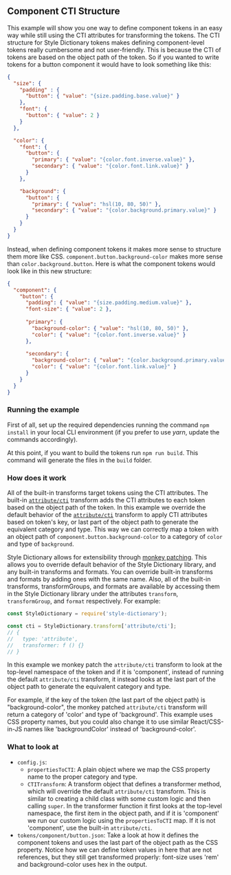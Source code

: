 ## Component CTI Structure

This example will show you one way to define component tokens in an easy way while still using the CTI attributes for transforming the tokens. The CTI structure for Style Dictionary tokens makes defining component-level tokens really cumbersome and not user-friendly. This is because the CTI of tokens are based on the object path of the token. So if you wanted to write tokens for a button component it would have to look something like this:

```json
{
  "size": {
    "padding" : {
      "button": { "value": "{size.padding.base.value}" }
    },
    "font": {
      "button": { "value": 2 }
    }
  },

  "color": {
    "font": {
      "button": {
        "primary": { "value": "{color.font.inverse.value}" },
        "secondary": { "value": "{color.font.link.value}" }
      }
    },

    "background": {
      "button": {
        "primary": { "value": "hsl(10, 80, 50)" },
        "secondary": { "value": "{color.background.primary.value}" }
      }
    }
  }
}
```

Instead, when defining component tokens it makes more sense to structure them more like CSS. `component.button.background-color` makes more sense than `color.background.button`. Here is what the component tokens would look like in this new structure:

```json
{
  "component": {
    "button": {
      "padding": { "value": "{size.padding.medium.value}" },
      "font-size": { "value": 2 },
      
      "primary": {
        "background-color": { "value": "hsl(10, 80, 50)" },
        "color": { "value": "{color.font.inverse.value}" }
      },
      
      "secondary": {
        "background-color": { "value": "{color.background.primary.value}" },
        "color": { "value": "{color.font.link.value}" }
      }
    }
  }
}
```

### Running the example

First of all, set up the required dependencies running the command `npm install` in your local CLI environment (if you prefer to use *yarn*, update the commands accordingly).

At this point, if you want to build the tokens run `npm run build`. This command will generate the files in the `build` folder.


### How does it work

All of the built-in transforms target tokens using the CTI attributes. The built-in [`attribute/cti`](https://amzn.github.io/style-dictionary/#/transforms?id=attributecti) transform adds the CTI attributes to each token based on the object path of the token. In this example we override the default behavior of the [`attribute/cti`](https://amzn.github.io/style-dictionary/#/transforms?id=attributecti) transform to apply CTI attributes based on token's key, or last part of the object path to generate the equivalent category and type. This way we can correctly map a token with an object path of `component.button.background-color` to a category of `color` and type of `background`. 

Style Dictionary allows for extensibility through [monkey patching](https://en.wikipedia.org/wiki/Monkey_patch). This allows you to override default behavior of the Style Dictionary library, and any built-in transforms and formats. You can override built-in transforms and formats by adding ones with the same name. Also, all of the built-in transforms, transformGroups, and formats are available by accessing them in the Style Dictionary library under the attributes `transform`, `transformGroup`, and `format` respectively. For example:

```javascript
const StyleDictionary = require('style-dictionary');

const cti = StyleDictionary.transform['attribute/cti'];
// {
//   type: 'attribute',
//   transformer: f () {}
// }
```

In this example we monkey patch the `attribute/cti` transform to look at the top-level namespace of the token and if it is 'component', instead of running the default `attribute/cti` transform, it instead looks at the last part of the object path to generate the equivalent category and type.

For example, if the key of the token (the last part of the object path) is "background-color", the monkey patched `attribute/cti` transform will return a category of 'color' and type of 'background'. This example uses CSS property names, but you could also change it to use similar React/CSS-in-JS names like 'backgroundColor' instead of 'background-color'.

### What to look at

* `config.js`:
  * `propertiesToCTI`: A plain object where we map the CSS property name to the proper category and type.
  * `CTITransform`: A transform object that defines a transformer method, which will override the default `attribute/cti` transform. This is similar to creating a child class with some custom logic and then calling `super`. In the transformer function it first looks at the top-level namespace, the first item in the object path, and if it is 'component' we run our custom logic using the `propertiesToCTI` map. If it is not 'component', use the built-in `attribute/cti`.
* `tokens/component/button.json`: Take a look at how it defines the component tokens and uses the last part of the object path as the CSS property. Notice how we can define token values in here that are not references, but they still get transformed properly: font-size uses 'rem' and background-color uses hex in the output.
